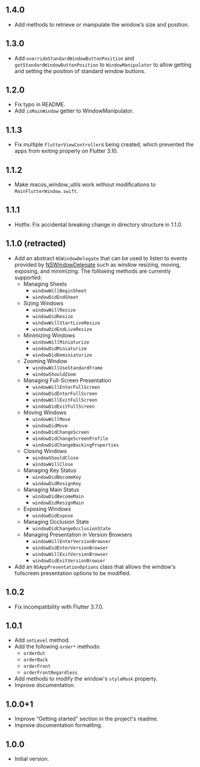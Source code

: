 ## 1.4.0

- Add methods to retrieve or manipulate the window’s size and position.

## 1.3.0

- Add `overrideStandardWindowButtonPosition` and `getStandardWindowButtonPosition` to `WindowManipulator` to allow getting and setting the position of standard window buttons.

## 1.2.0

- Fix typo in README.
- Add `isMainWindow` getter to WindowManipulator.

## 1.1.3

- Fix multiple `FlutterViewController`s being created, which prevented the apps from exiting properly on Flutter 3.10.

## 1.1.2

- Make macos_window_utils work without modifications to `MainFlutterWindow.swift`.

## 1.1.1

- Hotfix: Fix accidental breaking change in directory structure in 1.1.0.

## 1.1.0 (retracted)

- Add an abstract `NSWindowDelegate` that can be used to listen to events provided by [NSWindowDelegate](https://developer.apple.com/documentation/appkit/nswindowdelegate) such as window resizing, moving, exposing, and minimizing. The following methods are currently supported:
  -  Managing Sheets
     - `windowWillBeginSheet`
     - `windowDidEndSheet`
  -  Sizing Windows
     - `windowWillResize`
     - `windowDidResize`
     - `windowWillStartLiveResize`
     - `windowDidEndLiveResize`
  -  Minimizing Windows
     - `windowWillMiniaturize`
     - `windowDidMiniaturize`
     - `windowDidDeminiaturize`
  -  Zooming Window
     - `windowWillUseStandardFrame`
     - `windowShouldZoom`
  -  Managing Full-Screen Presentation
     - `windowWillEnterFullScreen`
     - `windowDidEnterFullScreen`
     - `windowWillExitFullScreen`
     - `windowDidExitFullScreen`
  -  Moving Windows
     - `windowWillMove`
     - `windowDidMove`
     - `windowDidChangeScreen`
     - `windowDidChangeScreenProfile`
     - `windowDidChangeBackingProperties`
  -  Closing Windows
     - `windowShouldClose`
     - `windowWillClose`
  -  Managing Key Status
     - `windowDidBecomeKey`
     - `windowDidResignKey`
  -  Managing Main Status
     - `windowDidBecomeMain`
     - `windowDidResignMain`
  -  Exposing Windows
     - `windowDidExpose`
  -  Managing Occlusion State
     - `windowDidChangeOcclusionState`
  -  Managing Presentation in Version Browsers
     - `windowWillEnterVersionBrowser`
     - `windowDidEnterVersionBrowser`
     - `windowWillExitVersionBrowser`
     - `windowDidExitVersionBrowser`
- Add an `NSAppPresentationOptions` class that allows the window's fullscreen presentation options to be modified.

## 1.0.2

- Fix incompatibility with Flutter 3.7.0.

## 1.0.1

- Add `setLevel` method.
- Add the following `order*` methods:
  - `orderOut`
  - `orderBack`
  - `orderFront`
  - `orderFrontRegardless`
- Add methods to modify the window's `styleMask` property.
- Improve documentation.

## 1.0.0+1

- Improve “Getting started” section in the project's readme.
- Improve documentation formatting.

## 1.0.0

- Initial version.
